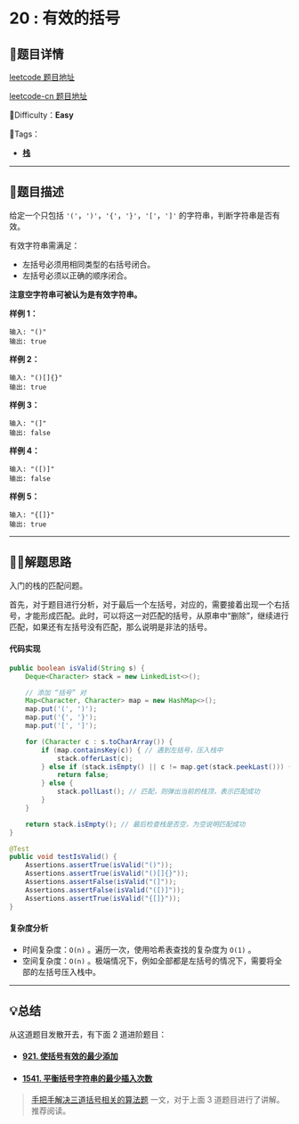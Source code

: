 # 20 : 有效的括号

## 📌题目详情

[leetcode 题目地址](https://leetcode-cn.com/problems/valid-parentheses/)

[leetcode-cn 题目地址](https://leetcode.com/problems/valid-parentheses/)

📗Difficulty：**Easy**	

🎯Tags：

+ **[栈](https://leetcode-cn.com/tag/stack/)** 

---

## 📃题目描述

给定一个只包括 `'('`，`')'`，`'{'`，`'}'`，`'['`，`']'` 的字符串，判断字符串是否有效。

有效字符串需满足：

+ 左括号必须用相同类型的右括号闭合。
+ 左括号必须以正确的顺序闭合。

**注意空字符串可被认为是有效字符串。**



**样例 1：**

```
输入: "()"
输出: true
```



**样例 2：**

```
输入: "()[]{}"
输出: true
```



**样例 3：**

```
输入: "(]"
输出: false
```



**样例 4：**

```
输入: "([)]"
输出: false
```



**样例 5：**

```
输入: "{[]}"
输出: true
```



****

## 🏹🎯解题思路

入门的栈的匹配问题。

首先，对于题目进行分析，对于最后一个左括号，对应的，需要接着出现一个右括号，才能形成匹配。此时，可以将这一对匹配的括号，从原串中“删除”，继续进行匹配，如果还有左括号没有匹配，那么说明是非法的括号。

#### 代码实现

```java
public boolean isValid(String s) {
    Deque<Character> stack = new LinkedList<>();

    // 添加 “括号” 对
    Map<Character, Character> map = new HashMap<>();
    map.put('(', ')');
    map.put('{', '}');
    map.put('[', ']');

    for (Character c : s.toCharArray()) {
        if (map.containsKey(c)) { // 遇到左括号，压入栈中
            stack.offerLast(c);
        } else if (stack.isEmpty() || c != map.get(stack.peekLast())) { // 遇到非左的，进行匹配操作，不匹配的返回 false
            return false;
        } else {
            stack.pollLast(); // 匹配，则弹出当前的栈顶，表示匹配成功
        }
    }

    return stack.isEmpty(); // 最后检查栈是否空，为空说明匹配成功
}

@Test
public void testIsValid() {
    Assertions.assertTrue(isValid("()"));
    Assertions.assertTrue(isValid("()[]{}"));
    Assertions.assertFalse(isValid("(]"));
    Assertions.assertFalse(isValid("([)]"));
    Assertions.assertTrue(isValid("{[]}"));
}
```



#### 复杂度分析

+ 时间复杂度：`O(n)` 。遍历一次，使用哈希表查找的复杂度为 `O(1)` 。
+ 空间复杂度：`O(n)` 。极端情况下，例如全部都是左括号的情况下，需要将全部的左括号压入栈中。



---

## 💡总结

从这道题目发散开去，有下面 2 道进阶题目：

+ #### [921. 使括号有效的最少添加](https://leetcode-cn.com/problems/minimum-add-to-make-parentheses-valid/)

+ #### [1541. 平衡括号字符串的最少插入次数](https://leetcode-cn.com/problems/minimum-insertions-to-balance-a-parentheses-string/)

> [手把手解决三道括号相关的算法题](https://mp.weixin.qq.com/s/plxWQsTgW6LW3T7yBAXjQg) 一文，对于上面 3 道题目进行了讲解。推荐阅读。
